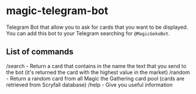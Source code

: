 # magic-telegram-bot

Telegram Bot that allow you to ask for cards that you want to be displayed. You can add this bot to your Telegram searching for `@MagicGekoBot`. 

## List of commands

/search - Return a card that contains in the name the text that you send to the bot (it's returned the card with the highest value in the market)
/random - Return a random card from all Magic the Gathering card pool (cards are retrieved from Scryfall database)
/help - Give you useful information
